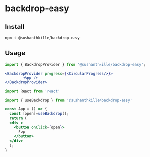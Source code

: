 # backdrop-easy

## Install

```bash
npm i @sushanthkille/backdrop-easy
```

## Usage

```jsx
import { BackdropProvider } from '@sushanthkille/backdrop-easy';

<BackdropProvider progress={<CircularProgress/>}>
        <App />
</BackdropProvider>
```

```jsx
import React from 'react'

import { useBackdrop } from '@sushanthkille/backdrop-easy'

const App = () => {
  const [open]=useBackdrop();
  return (
  <div >
    <button onClick={open}>
      Pop
    </button>
  </div>
  );
}
```


